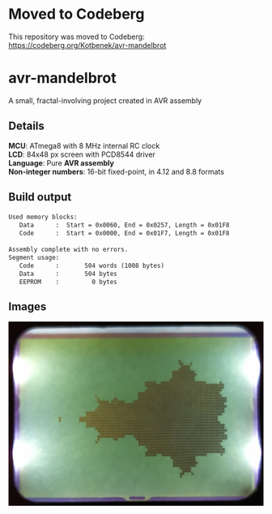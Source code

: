 # Moved to Codeberg

This repository was moved to Codeberg:
https://codeberg.org/Kotbenek/avr-mandelbrot

# avr-mandelbrot

A small, fractal-involving project created in AVR assembly

## Details

**MCU**: ATmega8 with 8 MHz internal RC clock  
**LCD**: 84x48 px screen with PCD8544 driver  
**Language**: Pure **AVR assembly**  
**Non-integer numbers**: 16-bit fixed-point, in 4.12 and 8.8 formats

## Build output

```
Used memory blocks:
   Data      :  Start = 0x0060, End = 0x0257, Length = 0x01F8
   Code      :  Start = 0x0000, End = 0x01F7, Length = 0x01F8

Assembly complete with no errors.
Segment usage:
   Code      :       504 words (1008 bytes)
   Data      :       504 bytes
   EEPROM    :         0 bytes
```

## Images

<img src="images/lcd.png">
